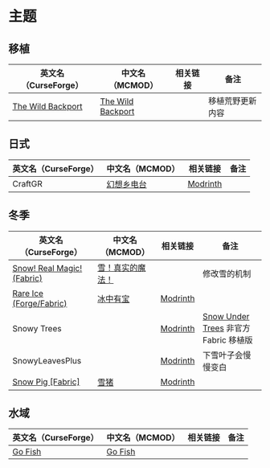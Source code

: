 # 主题

## 移植

| 英文名（CurseForge）                                                                | 中文名（MCMOD）                                           | 相关链接 | 备注             |
| ----------------------------------------------------------------------------------- | --------------------------------------------------------- | -------- | ---------------- |
| [The Wild Backport](https://www.curseforge.com/minecraft/mc-mods/the-wild-backport) | [The Wild Backport](https://www.mcmod.cn/class/7005.html) |          | 移植荒野更新内容 |

## 日式

| 英文名（CurseForge） | 中文名（MCMOD）                                    | 相关链接                                     | 备注 |
| -------------------- | -------------------------------------------------- | -------------------------------------------- | ---- |
| CraftGR              | [幻想乡电台](https://www.mcmod.cn/class/5455.html) | [Modrinth](https://modrinth.com/mod/craftgr) |      |

## 冬季

| 英文名（CurseForge）                                                                              | 中文名（MCMOD）                                          | 相关链接                                             | 备注                                                                                                   |
| ------------------------------------------------------------------------------------------------- | -------------------------------------------------------- | ---------------------------------------------------- | ------------------------------------------------------------------------------------------------------ |
| [Snow! Real Magic! (Fabric)](https://www.curseforge.com/minecraft/mc-mods/snow-real-magic-fabric) | [雪！真实的魔法！](https://www.mcmod.cn/class/2106.html) |                                                      | 修改雪的机制                                                                                           |
| [Rare Ice (Forge/Fabric)](https://www.curseforge.com/minecraft/mc-mods/rare-ice)                  | [冰中有宝](https://www.mcmod.cn/class/3218.html)         | [Modrinth](https://modrinth.com/mod/rare-ice)        |                                                                                                        |
| Snowy Trees                                                                                       |                                                          | [Modrinth](https://modrinth.com/mod/snowy-trees)     | [Snow Under Trees](https://www.curseforge.com/minecraft/mc-mods/snow-under-trees) 非官方 Fabric 移植版 |
| SnowyLeavesPlus                                                                                   |                                                          | [Modrinth](https://modrinth.com/mod/snowyleavesplus) | 下雪叶子会慢慢变白                                                                                     |
| [Snow Pig [Fabric]](https://www.curseforge.com/minecraft/mc-mods/snow-pig-fabric)                 | [雪猪](https://www.mcmod.cn/class/7045.html)             | [Modrinth](https://modrinth.com/mod/snowpig-fabric)  |                                                                                                        |

## 水域

| 英文名（CurseForge）                                            | 中文名（MCMOD）                                 | 相关链接 | 备注 |
| --------------------------------------------------------------- | ----------------------------------------------- | -------- | ---- |
| [Go Fish](https://www.curseforge.com/minecraft/mc-mods/go-fish) | [Go Fish](https://www.mcmod.cn/class/3416.html) |          |      |
